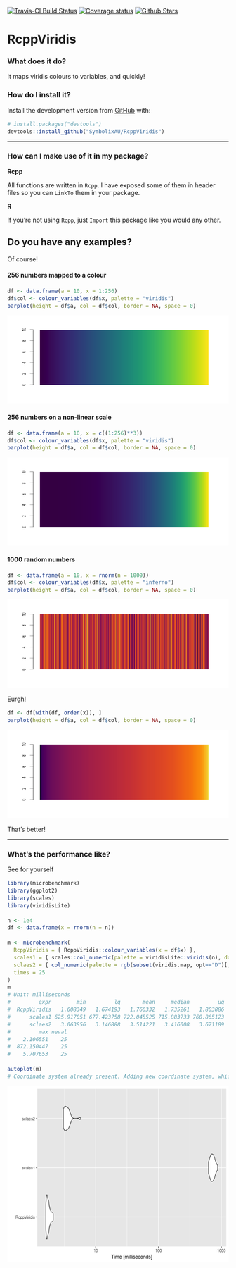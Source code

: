 
[![Travis-CI Build
Status](https://travis-ci.org/SymbolixAU/RcppViridis.svg?branch=master)](https://travis-ci.org/SymbolixAU/RcppViridis)
[![Coverage
status](https://codecov.io/gh/SymbolixAU/RcppViridis/branch/master/graph/badge.svg)](https://codecov.io/github/SymbolixAU/RcppViridis?branch=master)
[![Github
Stars](https://img.shields.io/github/stars/SymbolixAU/RcppViridis.svg?style=social&label=Github)](https://github.com/SymbolixAU/RcppViridis)

<!-- README.md is generated from README.Rmd. Please edit that file -->

# RcppViridis

### What does it do?

It maps viridis colours to variables, and quickly\!

### How do I install it?

Install the development version from
[GitHub](https://github.com/SymbolixAU/RcppViridis) with:

``` r
# install.packages("devtools")
devtools::install_github("SymbolixAU/RcppViridis")
```

-----

### How can I make use of it in my package?

**Rcpp**

All functions are written in `Rcpp`. I have exposed some of them in
header files so you can `LinkTo` them in your package.

**R**

If you’re not using `Rcpp`, just `Import` this package like you would
any other.

## Do you have any examples?

Of course\!

#### 256 numbers mapped to a colour

``` r
df <- data.frame(a = 10, x = 1:256)
df$col <- colour_variables(df$x, palette = "viridis")
barplot(height = df$a, col = df$col, border = NA, space = 0)
```

<img src="man/figures/README-unnamed-chunk-1-1.png" width="100%" height="200" />

#### 256 numbers on a non-linear scale

``` r
df <- data.frame(a = 10, x = c((1:256)**3))
df$col <- colour_variables(df$x, palette = "viridis")
barplot(height = df$a, col = df$col, border = NA, space = 0)
```

<img src="man/figures/README-unnamed-chunk-2-1.png" width="100%" height="200" />

#### 1000 random numbers

``` r
df <- data.frame(a = 10, x = rnorm(n = 1000))
df$col <- colour_variables(df$x, palette = "inferno")
barplot(height = df$a, col = df$col, border = NA, space = 0)
```

<img src="man/figures/README-unnamed-chunk-3-1.png" width="100%" height="200" />

Eurgh\!

``` r
df <- df[with(df, order(x)), ]
barplot(height = df$a, col = df$col, border = NA, space = 0)
```

<img src="man/figures/README-unnamed-chunk-4-1.png" width="100%" height="200" />

That’s better\!

-----

### What’s the performance like?

See for yourself

``` r
library(microbenchmark)
library(ggplot2)
library(scales)
library(viridisLite)

n <- 1e4
df <- data.frame(x = rnorm(n = n))

m <- microbenchmark(
  RcppViridis = { RcppViridis::colour_variables(x = df$x) },
  scales1 = { scales::col_numeric(palette = viridisLite::viridis(n), domain = unique(df$x))(df$x) },
  sclaes2 = { col_numeric(palette = rgb(subset(viridis.map, opt=="D")[, 1:3]), domain = range(df$x))(df$x) },
  times = 25
)
m
# Unit: milliseconds
#         expr        min         lq       mean     median         uq
#  RcppViridis   1.608349   1.674193   1.766332   1.735261   1.803886
#      scales1 625.917051 677.423758 722.045525 715.883733 760.865123
#      sclaes2   3.063856   3.146888   3.514221   3.416008   3.671189
#         max neval
#    2.106551    25
#  872.150447    25
#    5.707653    25

autoplot(m)
# Coordinate system already present. Adding new coordinate system, which will replace the existing one.
```

<img src="man/figures/README-unnamed-chunk-5-1.png" width="100%" height="400" />
